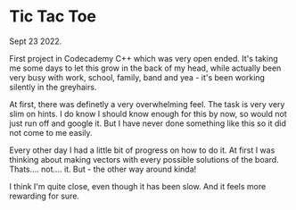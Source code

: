 # Tic Tac Toe

Sept 23 2022. 

First project in Codecademy C++ which was very open ended. It's taking me some
days to let this grow in the back of my head, while actually been very busy
with work, school, family, band and yea - it's been working silently in the greyhairs. 

At first, there was definetly a very overwhelming feel. The task is very very 
slim on hints. I do know I should know enough for this by now, so would not just
run off and google it. But I have never done something like this so it did not
come to me easily. 

Every other day I had a little bit of progress on how to do it. 
At first I was thinking about making vectors with every possible solutions of
the board. Thats.... not.... it. 
But - the other way around kinda! 

I think I'm quite close, even though it has been slow. And it feels more 
rewarding for sure. 


